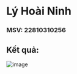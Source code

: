 # Lý Hoài Ninh
### MSV: 22810310256
## Kết quả:

![image](https://github.com/user-attachments/assets/0ef35673-751b-4587-87b8-ec49bd7b1465)


